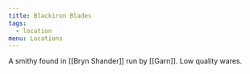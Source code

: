 ```yaml
---
title: Blackiron Blades
tags:
  - location
menu: Locations
---
```


A smithy found in [[Bryn Shander]] run by [[Garn]]. Low quality wares.